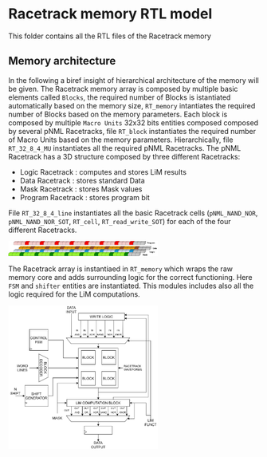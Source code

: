 Racetrack memory RTL model
==========================
This folder contains all the RTL files of the Racetrack memory

Memory architecture
--------------------------
In the following a biref insight of hierarchical architecture of the memory will be given.
The Racetrack memory array is composed by multiple basic elements called `Blocks`, the required number of Blocks is istantiated automatically based on the memory size, `RT_memory` intantiates the required number of Blocks based on the memory parameters.
Each block is composed by multiple `Macro Units` 32x32 bits entities composed composed by several pNML Racetracks, file `RT_block` instantiates the required number of Macro Units based on the memory parameters. Hierarchically, file `RT_32_8_4_MU` instantiates all the required pNML Racetracks.
The pNML Racetrack has a 3D structure composed by three different Racetracks:
* Logic Racetrack : computes and stores LiM results
* Data Racetrack : stores standard Data
* Mask Racetrack : stores Mask values
* Program Racetrack : stores program bit 

File `RT_32_8_4_line` instantiates all the basic Racetrack cells (`pNML_NAND_NOR`, `pNML_NAND_NOR_SOT`, `RT_cell`, `RT_read_write_SOT`) for each of the four different Racetracks.

<img src="./images/RT_32_8_4_profile_3D.png" description="LiM pNML Racetrack structure"  style="display: inline-block; margin: 0 auto; max-width: 300px">

The Racetrack array is instantiaed in `RT_memory` which wraps the raw memory core and adds surrounding logic for the correct functioning. Here `FSM` and `shifter` entities are instantiated. This modules includes also all the logic required for the LiM computations.

<img src="./images/racetrack_array_arch.png"  style="display: inline-block; margin: 0 auto; max-width: 300px">

